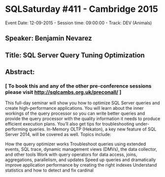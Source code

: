 # SQLSaturday #411 - Cambridge 2015
Event Date: 12-09-2015 - Session time: 09:00:00 - Track: DEV (Animals)
## Speaker: Benjamin Nevarez
## Title: SQL Server Query Tuning  Optimization
## Abstract:
### [ To book this and any of the other pre-conference sessions please visit http://sqlcambs.org.uk/preconall/ ]
This full-day seminar will show you how to optimize SQL Server queries and create high-performance applications. You will learn about the inner workings of the query processor so you can write better queries and provide the query processor with the quality information it needs to produce efficient execution plans. You’ll also get tips for troubleshooting under-performing queries. In-Memory OLTP (Hekaton), a key new feature of SQL Server 2014, will be covered as well. Topics include:

How the query optimizer works
Troubleshoot queries using extended events, SQL trace, dynamic management views (DMVs), the data collector, and other tools
Work with query operators for data access, joins, aggregations, parallelism, and updates
Speed up queries and dramatically improve application performance by creating the right indexes
Understand statistics and how to detect and fix cardinal
